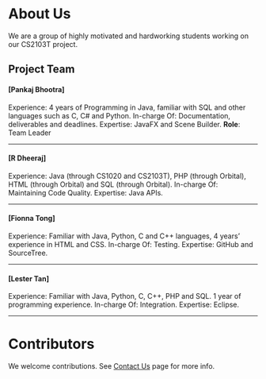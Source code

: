 # About Us

We are a group of highly motivated and hardworking students working on our CS2103T project.

## Project Team

#### [Pankaj Bhootra] <br>
Experience: 4 years of Programming in Java, familiar with SQL and other languages such as C, C# and Python.
In-charge Of: Documentation, deliverables and deadlines.
Expertise: JavaFX and Scene Builder.
**Role**: Team Leader

-----

#### [R Dheeraj] <br>
Experience: Java (through CS1020 and CS2103T), PHP (through Orbital), HTML (through Orbital) and SQL (through Orbital).
In-charge Of: Maintaining Code Quality.
Expertise: Java APIs.

-----

#### [Fionna Tong] <br>
Experience: Familiar with Java, Python, C and C++ languages, 4 years’ experience in HTML and CSS.
In-charge Of: Testing.
Expertise: GitHub and SourceTree.

-----

#### [Lester Tan] <br>
Experience: Familiar with Java, Python, C, C++, PHP and SQL. 1 year of programming experience.
In-charge Of: Integration.
Expertise: Eclipse.

 -----

# Contributors

We welcome contributions. See [Contact Us](ContactUs.md) page for more info.
